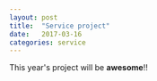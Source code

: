 ```yaml
---
layout: post
title:  "Service project"
date:   2017-03-16
categories: service
---
```

This year's project will be **awesome**!!
